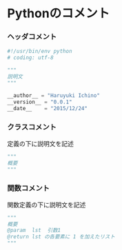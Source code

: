 # Pythonのコメント

### ヘッダコメント
```python
#!/usr/bin/env python
# coding: utf-8

"""
説明文
"""

__author__ = "Haruyuki Ichino"
__version__ = "0.0.1"
__date__    = "2015/12/24"

```

### クラスコメント
定義の下に説明文を記述
```python
"""
概要
"""
```

### 関数コメント
関数定義の下に説明文を記述
```python
"""
概要
@param  lst  引数1
@return lst の各要素に 1 を加えたリスト
"""
```
